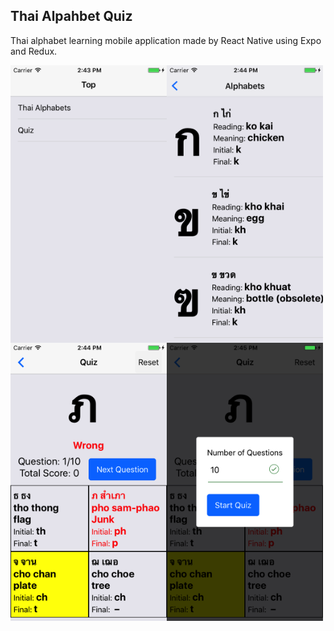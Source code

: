 
## Thai Alpahbet Quiz

Thai alphabet learning mobile application made by React Native using Expo and Redux.

<img src="https://raw.githubusercontent.com/h-nasu/ThaiAlphabet/master/screen_shots/top.png" width="250" align="left" />
<img src="https://raw.githubusercontent.com/h-nasu/ThaiAlphabet/master/screen_shots/alphabet_list.png" width="250" align="left" />
<img src="https://raw.githubusercontent.com/h-nasu/ThaiAlphabet/master/screen_shots/quiz.png" width="250" align="left" />
<img src="https://raw.githubusercontent.com/h-nasu/ThaiAlphabet/master/screen_shots/reset.png" width="250" align="left" />

